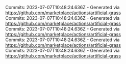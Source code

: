 Commits: 2023-07-07T10:48:24.636Z - Generated via https://github.com/marketplace/actions/artificial-grass
<br>
Commits: 2023-07-07T10:48:24.636Z - Generated via https://github.com/marketplace/actions/artificial-grass
<br>
Commits: 2023-07-07T10:48:24.636Z - Generated via https://github.com/marketplace/actions/artificial-grass
<br>
Commits: 2023-07-07T10:48:24.636Z - Generated via https://github.com/marketplace/actions/artificial-grass
<br>
Commits: 2023-07-07T10:48:24.636Z - Generated via https://github.com/marketplace/actions/artificial-grass
<br>
